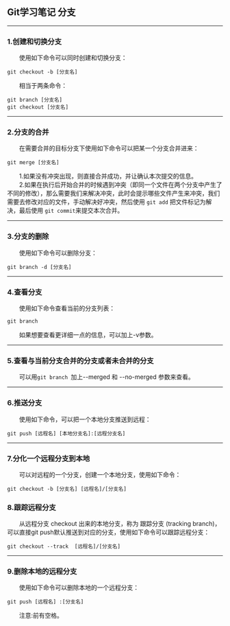 ## Git学习笔记 分支
---
### 1.创建和切换分支

&emsp;&emsp;使用如下命令可以同时创建和切换分支：
```
git checkout -b [分支名]
```
&emsp;&emsp;相当于两条命令：
```
git branch [分支名]
git checkout [分支名]
```

---
### 2.分支的合并

&emsp;&emsp;在需要合并的目标分支下使用如下命令可以把某一个分支合并进来：
```
git merge [分支名]
```
&emsp;&emsp;1.如果没有冲突出现，则直接合并成功，并让确认本次提交的信息。  
&emsp;&emsp;2.如果在执行后开始合并的时候遇到冲突（即同一个文件在两个分支中产生了不同的修改），那么需要我们来解决冲突，此时会提示哪些文件产生来冲突，我们需要去修改对应的文件，手动解决好冲突，然后使用 `git add` 把文件标记为解决，最后使用 `git commit`来提交本次合并。

---
### 3.分支的删除

&emsp;&emsp;使用如下命令可以删除分支：
```
git branch -d [分支名]
```

---
### 4.查看分支

&emsp;&emsp;使用如下命令查看当前的分支列表：
```
git branch
```
&emsp;&emsp;如果想要查看更详细一点的信息，可以加上-v参数。

---
### 5.查看与当前分支合并的分支或者未合并的分支

&emsp;&emsp;可以用`git branch `加上--merged 和 --no-merged 参数来查看。

---
### 6.推送分支

&emsp;&emsp;使用如下命令，可以把一个本地分支推送到远程：
```
git push [远程名] [本地分支名]:[远程分支名]
```

---
### 7.分化一个远程分支到本地

&emsp;&emsp;可以对远程的一个分支，创建一个本地分支，使用如下命令：
```
git checkout -b [分支名] [远程名]/[分支名]
```

### 8.跟踪远程分支

&emsp;&emsp;从远程分支 checkout 出来的本地分支，称为 跟踪分支 (tracking branch)，可以直接git push默认推送到对应的分支，使用如下命令可以跟踪远程分支：
```
git checkout --track  [远程名]/[分支名]
```

---
### 9.删除本地的远程分支

&emsp;&emsp;使用如下命令可以删除本地的一个远程分支：
```
git push [远程名] :[分支名]
```
&emsp;&emsp;注意:前有空格。

